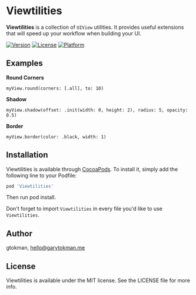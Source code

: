 # Viewtilities

**Viewtilities** is a collection of `UIView` utilities. It provides useful extensions that will speed up your workflow
when building your UI.

[![Version](https://img.shields.io/cocoapods/v/Viewtilities.svg?style=flat)](https://cocoapods.org/pods/Viewtilities)
[![License](https://img.shields.io/cocoapods/l/Viewtilities.svg?style=flat)](https://cocoapods.org/pods/Viewtilities)
[![Platform](https://img.shields.io/cocoapods/p/Viewtilities.svg?style=flat)](https://cocoapods.org/pods/Viewtilities)


## Examples
**Round Corners**
```
myView.round(corners: [.all], to: 10)
```

**Shadow**
```
myView.shadow(offset: .init(width: 0, height: 2), radius: 5, opacity: 0.5)
```
**Border**
```
myView.border(color: .black, width: 1)
```

## Installation

Viewtilities is available through [CocoaPods](https://cocoapods.org). To install
it, simply add the following line to your Podfile:

```ruby
pod 'Viewtilities'
```
Then run pod install.

Don't forget to import `Viewtilities` in every file you'd like to use `Viewtilities`.

## Author

gtokman, hello@garytokman.me

## License

Viewtilities is available under the MIT license. See the LICENSE file for more info.
